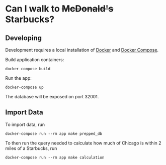 # Can I walk to ~~McDonald's~~ Starbucks?

## Developing

Development requires a local installation of [Docker](https://docs.docker.com/install/)
and [Docker Compose](https://docs.docker.com/compose/install/).

Build application containers:

```
docker-compose build
```

Run the app:

```
docker-compose up
```

The database will be exposed on port 32001.

## Import Data
To import data, run
```
docker-compose run --rm app make prepped_db
```

To then run the query needed to calculate how much of Chicago is within 2 miles of a Starbucks, run
```
docker-compose run --rm app make calculation
```

